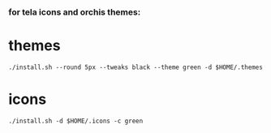 ### for tela icons and orchis themes:

# themes
`./install.sh --round 5px --tweaks black --theme green -d $HOME/.themes`
# icons
`./install.sh -d $HOME/.icons -c green`

